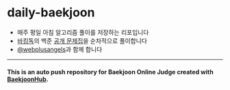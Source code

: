 # daily-baekjoon

- 매주 평일 아침 알고리즘 풀이를 저장하는 리포입니다
- [바킹독](https://github.com/encrypted-def)의 백준 [공개 문제집](https://www.acmicpc.net/workbook/by/BaaaaaaaaaaarkingDog)을 순차적으로 풀이합니다
- [@webplusangels](https://github.com/webplusangels)과 함께 합니다

---
#### This is an auto push repository for Baekjoon Online Judge created with [BaekjoonHub](https://github.com/BaekjoonHub/BaekjoonHub).
